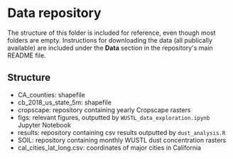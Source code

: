 # Data repository


The structure of this folder is included for reference, even though most folders are empty. Instructions for downloading the data (all publically available) are included under the **Data** section in the repository's main README file.

## Structure 
 - CA_counties: shapefile
 - cb_2018_us_state_5m: shapefile 
 - cropscape: repository containing yearly Cropscape rasters 
 - figs: relevant figures, outputted by `WUSTL_data_exploration.ipynb` Jupyter Notebook
 - results: repository containing csv results outputted by `dust_analysis.R`
 - SOIL: repository containing monthly WUSTL dust concentration rasters
 - cal_cities_lat_long.csv: coordinates of major cities in California
